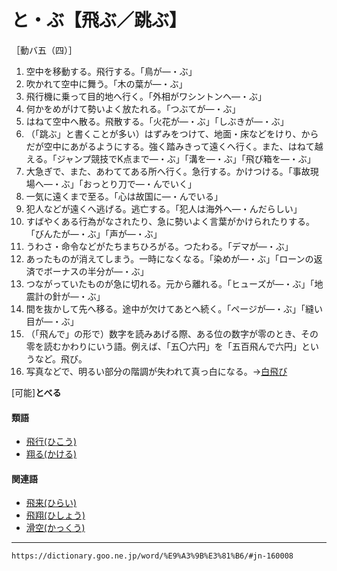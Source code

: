 # と・ぶ【飛ぶ／跳ぶ】

［動バ五（四）］
1. 空中を移動する。飛行する。「鳥が―・ぶ」
2. 吹かれて空中に舞う。「木の葉が―・ぶ」
3. 飛行機に乗って目的地へ行く。「外相がワシントンヘ―・ぶ」
4. 何かをめがけて勢いよく放たれる。「つぶてが―・ぶ」
5. はねて空中へ散る。飛散する。「火花が―・ぶ」「しぶきが―・ぶ」
6. （「跳ぶ」と書くことが多い）はずみをつけて、地面・床などをけり、からだが空中にあがるようにする。強く踏みきって遠くへ行く。また、はねて越える。「ジャンプ競技でK点まで―・ぶ」「溝を―・ぶ」「飛び箱を―・ぶ」
7. 大急ぎで、また、あわててある所へ行く。急行する。かけつける。「事故現場へ―・ぶ」「おっとり刀で―・んでいく」
8. 一気に遠くまで至る。「心は故国に―・んでいる」
9. 犯人などが遠くへ逃げる。逃亡する。「犯人は海外へ―・んだらしい」
10. すばやくある行為がなされたり、急に勢いよく言葉がかけられたりする。「びんたが―・ぶ」「声が―・ぶ」
11. うわさ・命令などがたちまちひろがる。つたわる。「デマが―・ぶ」
12. あったものが消えてしまう。一時になくなる。「染めが―・ぶ」「ローンの返済でボーナスの半分が―・ぶ」
13. つながっていたものが急に切れる。元から離れる。「ヒューズが―・ぶ」「地震計の針が―・ぶ」
14. 間を抜かして先へ移る。途中が欠けてあとへ続く。「ページが―・ぶ」「縫い目が―・ぶ」
15. （「飛んで」の形で）数字を読みあげる際、ある位の数字が零のとき、その零を読むかわりにいう語。例えば、「五〇六円」を「五百飛んで六円」というなど。飛び。
16. 写真などで、明るい部分の階調が失われて真っ白になる。→[白飛び](https://dictionary.goo.ne.jp/word/%E7%99%BD%E9%A3%9B%E3%81%B3/#jn-113080)
    

\[可能\]**とべる**

#### 類語

-   [飛行(ひこう)](https://dictionary.goo.ne.jp/word/%E9%A3%9B%E8%A1%8C_%28%E3%81%B2%E3%81%93%E3%81%86%29/#jn-184180)
-   [翔る(かける)](https://dictionary.goo.ne.jp/word/%E7%BF%94%E3%82%8B/#jn-39734)

#### 関連語

-   [飛来(ひらい)](https://dictionary.goo.ne.jp/word/%E9%A3%9B%E6%9D%A5/#jn-188257)
-   [飛翔(ひしょう)](https://dictionary.goo.ne.jp/word/%E9%A3%9B%E7%BF%94/#jn-184667)
-   [滑空(かっくう)](https://dictionary.goo.ne.jp/word/%E6%BB%91%E7%A9%BA/#jn-42599)

---
`https://dictionary.goo.ne.jp/word/%E9%A3%9B%E3%81%B6/#jn-160008`
